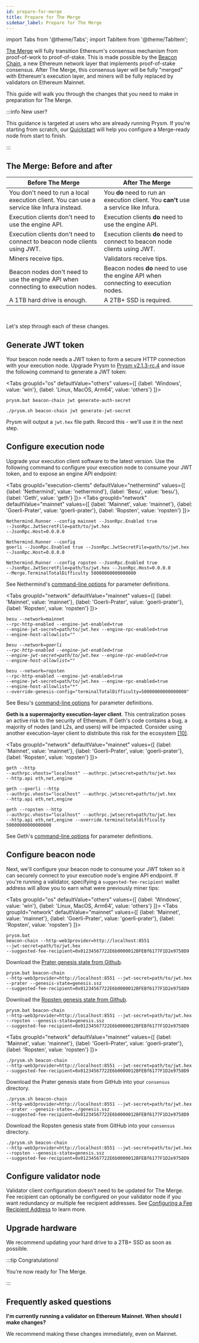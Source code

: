 ```yaml
---
id: prepare-for-merge
title: Prepare for The Merge
sidebar_label: Prepare for The Merge
---
```


import Tabs from '@theme/Tabs';
import TabItem from '@theme/TabItem';

[The Merge](https://ethereum.org/en/upgrades/merge/) will fully transition Ethereum's consensus mechanism from proof-of-work to proof-of-stake. This is made possible by the [Beacon Chain](https://ethereum.org/en/upgrades/beacon-chain/), a new Ethereum network layer that implements proof-of-stake consensus. After The Merge, this consensus layer will be fully "merged" with Ethereum's execution layer, and miners will be fully replaced by validators on Ethereum Mainnet.

This guide will walk you through the changes that you need to make in preparation for The Merge.

:::info New user?

This guidance is targeted at users who are already running Prysm. If you're starting from scratch, our [Quickstart](./install/install-with-script.md) will help you configure a Merge-ready node from start to finish.

:::

## The Merge: Before and after


| Before The Merge                                                                           | After The Merge                                                                                 |
|--------------------------------------------------------------------------------------------|-------------------------------------------------------------------------------------------------|
| You don't need to run a local execution client. You can use a service like Infura instead. | You **do** need to run an execution client. You **can't** use a service like Infura.            |
| Execution clients don't need to use the engine API.                                        | Execution clients **do** need to use the engine API.                                            |
| Execution clients don't need to connect to beacon node clients using JWT.                  | Execution clients **do** need to connect to beacon node clients using JWT.                      |
| Miners receive tips.                                                                       | Validators receive tips.                                                                        |
| Beacon nodes don't need to use the engine API when connecting to execution nodes.          | Beacon nodes <strong>do</strong> need to use the engine API when connecting to execution nodes. |
| A 1TB hard drive is enough.                                                                | A 2TB+ SSD is required.                                                                         |


<br />


Let's step through each of these changes. 


## Generate JWT token

Your beacon node needs a JWT token to form a secure HTTP connection with your execution node. Upgrade Prysm to [Prysm v2.1.3-rc.4](https://github.com/prysmaticlabs/prysm/releases/tag/v2.1.3-rc.3) and issue the following command to generate a JWT token:

<Tabs groupId="os" defaultValue="others" values={[
    {label: 'Windows', value: 'win'},
    {label: 'Linux, MacOS, Arm64', value: 'others'}
]}>
  <TabItem value="win">
  <pre><code>prysm.bat beacon-chain jwt generate-auth-secret</code></pre>
  </TabItem>
  <TabItem value="others">
  <pre><code>./prysm.sh beacon-chain jwt generate-jwt-secret</code></pre>
  </TabItem>
</Tabs>

Prysm will output a `jwt.hex` file path. Record this - we'll use it in the next step.


## Configure execution node

Upgrade your execution client software to the latest version. Use the following command to configure your execution node to consume your JWT token, and to expose an engine API endpoint: 

<Tabs groupId="execution-clients" defaultValue="nethermind" values={[
{label: 'Nethermind', value: 'nethermind'},
{label: 'Besu', value: 'besu'},
{label: 'Geth', value: 'geth'}
]}>
  <TabItem value="nethermind">
    <Tabs groupId="network" defaultValue="mainnet" values={[
        {label: 'Mainnet', value: 'mainnet'},
        {label: 'Goerli-Prater', value: 'goerli-prater'},
        {label: 'Ropsten', value: 'ropsten'}
    ]}>
      <TabItem value="mainnet">
        <pre><code>Nethermind.Runner --config mainnet --JsonRpc.Enabled true --JsonRpc.JwtSecretFile=path/to/jwt.hex --JsonRpc.Host=0.0.0.0</code></pre>
      </TabItem>
      <TabItem value="goerli-prater">
        <pre><code>Nethermind.Runner --config goerli --JsonRpc.Enabled true --JsonRpc.JwtSecretFile=path/to/jwt.hex --JsonRpc.Host=0.0.0.0</code></pre>
      </TabItem>
      <TabItem value="ropsten">
        <pre><code>Nethermind.Runner --config ropsten --JsonRpc.Enabled true --JsonRpc.JwtSecretFile=path/to/jwt.hex --JsonRpc.Host=0.0.0.0 --Merge.TerminalTotalDifficulty 50000000000000000</code></pre>
      </TabItem>
    </Tabs>
    <p>See Nethermind's <a href='https://docs.nethermind.io/nethermind/ethereum-client/configuration'>command-line options</a> for parameter definitions.</p>
  </TabItem>
  <TabItem value="besu">
    <Tabs groupId="network" defaultValue="mainnet" values={[
        {label: 'Mainnet', value: 'mainnet'},
        {label: 'Goerli-Prater', value: 'goerli-prater'},
        {label: 'Ropsten', value: 'ropsten'}
    ]}>
      <TabItem value="mainnet">
        <pre><code>besu --network=mainnet --rpc-http-enabled --engine-jwt-enabled=true --engine-jwt-secret=path/to/jwt.hex --engine-rpc-enabled=true --engine-host-allowlist="*"</code></pre>
      </TabItem>
      <TabItem value="goerli-prater">
        <pre><code>besu --network=goerli --rpc-http-enabled --engine-jwt-enabled=true --engine-jwt-secret=path/to/jwt.hex --engine-rpc-enabled=true --engine-host-allowlist="*"</code></pre>
      </TabItem>
      <TabItem value="ropsten">
        <pre><code>besu --network=ropsten --rpc-http-enabled --engine-jwt-enabled=true --engine-jwt-secret=path/to/jwt.hex --engine-rpc-enabled=true --engine-host-allowlist="*" --override-genesis-config="terminalTotalDifficulty=50000000000000000"  </code></pre>
      </TabItem>
    </Tabs>
    <p>See Besu's <a href='https://besu.hyperledger.org/en/stable/Reference/CLI/CLI-Syntax/'>command-line options</a> for parameter definitions.</p>
  </TabItem>
  <TabItem value="geth">
    <div class="admonition admonition-caution alert alert--warning">
      <div class="admonition-content"><p><strong>Geth is a supermajority execution-layer client</strong>. This centralization poses an active risk to the security of Ethereum. If Geth's code contains a bug, a majority of nodes (and L2s, and users) will be impacted. Consider using another execution-layer client to distribute this risk for the ecosystem <a class='footnote' href='#footnote-10'>[10]</a>.</p></div>
    </div>
    <Tabs groupId="network" defaultValue="mainnet" values={[
        {label: 'Mainnet', value: 'mainnet'},
        {label: 'Goerli-Prater', value: 'goerli-prater'},
        {label: 'Ropsten', value: 'ropsten'}
    ]}>
      <TabItem value="mainnet">
        <pre><code>geth --http --authrpc.vhosts="localhost" --authrpc.jwtsecret=path/to/jwt.hex --http.api eth,net,engine</code></pre>
      </TabItem>
      <TabItem value="goerli-prater">
        <pre><code>geth --goerli --http --authrpc.vhosts="localhost" --authrpc.jwtsecret=path/to/jwt.hex --http.api eth,net,engine</code></pre>
      </TabItem>
      <TabItem value="ropsten">
        <pre><code>geth --ropsten --http --authrpc.vhosts="localhost" --authrpc.jwtsecret=path/to/jwt.hex --http.api eth,net,engine --override.terminaltotaldifficulty 50000000000000000</code></pre>
      </TabItem>
    </Tabs>
    <p>See Geth's <a href='https://geth.ethereum.org/docs/interface/command-line-options'>command-line options</a> for parameter definitions.</p>
  </TabItem>
</Tabs>


## Configure beacon node

Next, we'll configure your beacon node to consume your JWT token so it can securely connect to your execution node's engine API endpoint. If you're running a validator, specifying a `suggested-fee-recipient` wallet address will allow you to earn what were previously miner tips:

<Tabs groupId="os" defaultValue="others" values={[
    {label: 'Windows', value: 'win'},
    {label: 'Linux, MacOS, Arm64', value: 'others'}
]}>
  <TabItem value="win">
    <Tabs groupId="network" defaultValue="mainnet" values={[
        {label: 'Mainnet', value: 'mainnet'},
        {label: 'Goerli-Prater', value: 'goerli-prater'},
        {label: 'Ropsten', value: 'ropsten'}
    ]}>
      <TabItem value="mainnet">
        <pre><code>prysm.bat beacon-chain --http-web3provider=http://localhost:8551 --jwt-secret=path/to/jwt.hex --suggested-fee-recipient=0x01234567722E6b0000012BFEBf6177F1D2e9758D9</code></pre>
      </TabItem>
      <TabItem value="goerli-prater">
        <p>Download the <a href='https://github.com/eth-clients/eth2-networks/raw/master/shared/prater/genesis.ssz'>Prater genesis state from Github</a>.</p>
        <pre><code>prysm.bat beacon-chain --http-web3provider=http://localhost:8551 --jwt-secret=path/to/jwt.hex --prater --genesis-state=genesis.ssz --suggested-fee-recipient=0x01234567722E6b0000012BFEBf6177F1D2e9758D9</code></pre>
      </TabItem>
      <TabItem value="ropsten">
        <p>Download the <a href='https://github.com/eth-clients/merge-testnets/blob/main/ropsten-beacon-chain/genesis.ssz'>Ropsten genesis state from Github</a>.</p>
        <pre><code>prysm.bat beacon-chain --http-web3provider=http://localhost:8551 --jwt-secret=path/to/jwt.hex --ropsten --genesis-state=genesis.ssz --suggested-fee-recipient=0x01234567722E6b0000012BFEBf6177F1D2e9758D9</code></pre>
      </TabItem>
    </Tabs>
  </TabItem>
  <TabItem value="others">
    <Tabs groupId="network" defaultValue="mainnet" values={[
        {label: 'Mainnet', value: 'mainnet'},
        {label: 'Goerli-Prater', value: 'goerli-prater'},
        {label: 'Ropsten', value: 'ropsten'}
    ]}>
    <TabItem value="mainnet">
      <pre><code>./prysm.sh beacon-chain --http-web3provider=http://localhost:8551 --jwt-secret=path/to/jwt.hex --suggested-fee-recipient=0x01234567722E6b0000012BFEBf6177F1D2e9758D9</code></pre>
    </TabItem>
    <TabItem value="goerli-prater">
      <p>Download the Prater genesis state from GitHub into your <code>consensus</code> directory.</p>
      <pre><code>./prysm.sh beacon-chain --http-web3provider=http://localhost:8551 --jwt-secret=path/to/jwt.hex --prater --genesis-state=../genesis.ssz --suggested-fee-recipient=0x01234567722E6b0000012BFEBf6177F1D2e9758D9</code></pre>
    </TabItem>
    <TabItem value="ropsten">
      <p>Download the Ropsten genesis state from GitHub into your <code>consensus</code> directory.</p>
      <pre><code>./prysm.sh beacon-chain --http-web3provider=http://localhost:8551 --jwt-secret=path/to/jwt.hex --ropsten --genesis-state=genesis.ssz --suggested-fee-recipient=0x01234567722E6b0000012BFEBf6177F1D2e9758D9</code></pre>
    </TabItem>
  </Tabs>
  </TabItem>
</Tabs>


## Configure validator node

Validator client configuration doesn't need to be updated for The Merge. Fee recipient can optionally be configured on your validator node if you want redundancy or multiple fee recipient addresses. See [Configuring a Fee Recipient Address](./execution-node/fee-recipient.md) to learn more.


## Upgrade hardware

We recommend updating your hard drive to a 2TB+ SSD as soon as possible.

:::tip Congratulations!

You’re now ready for The Merge.

:::


## Frequently asked questions

**I'm currently running a validator on Ethereum Mainnet. When should I make changes?**

We recommend making these changes immediately, even on Mainnet.